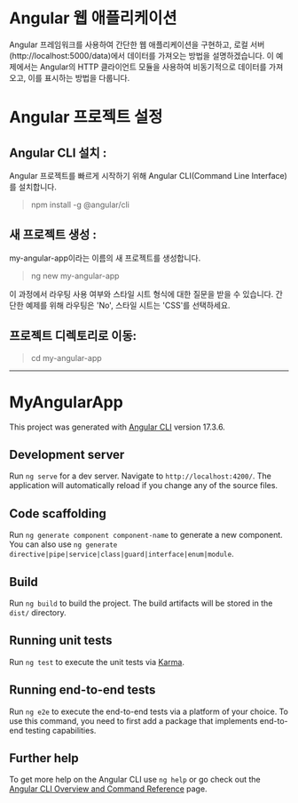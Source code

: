 # Angular 웹 애플리케이션

Angular 프레임워크를 사용하여 간단한 웹 애플리케이션을 구현하고, 로컬 서버(http://localhost:5000/data)에서 데이터를 가져오는 방법을 설명하겠습니다. 이 예제에서는 Angular의 HTTP 클라이언트 모듈을 사용하여 비동기적으로 데이터를 가져오고, 이를 표시하는 방법을 다룹니다.

# Angular 프로젝트 설정

## Angular CLI 설치 : 

Angular 프로젝트를 빠르게 시작하기 위해 Angular CLI(Command Line Interface)를 설치합니다.

> npm install -g @angular/cli

## 새 프로젝트 생성 : 

my-angular-app이라는 이름의 새 프로젝트를 생성합니다.

> ng new my-angular-app

이 과정에서 라우팅 사용 여부와 스타일 시트 형식에 대한 질문을 받을 수 있습니다. 간단한 예제를 위해 라우팅은 'No', 스타일 시트는 'CSS'를 선택하세요.

## 프로젝트 디렉토리로 이동:

> cd my-angular-app

------------------

# MyAngularApp

This project was generated with [Angular CLI](https://github.com/angular/angular-cli) version 17.3.6.

## Development server

Run `ng serve` for a dev server. Navigate to `http://localhost:4200/`. The application will automatically reload if you change any of the source files.

## Code scaffolding

Run `ng generate component component-name` to generate a new component. You can also use `ng generate directive|pipe|service|class|guard|interface|enum|module`.

## Build

Run `ng build` to build the project. The build artifacts will be stored in the `dist/` directory.

## Running unit tests

Run `ng test` to execute the unit tests via [Karma](https://karma-runner.github.io).

## Running end-to-end tests

Run `ng e2e` to execute the end-to-end tests via a platform of your choice. To use this command, you need to first add a package that implements end-to-end testing capabilities.

## Further help

To get more help on the Angular CLI use `ng help` or go check out the [Angular CLI Overview and Command Reference](https://angular.io/cli) page.
